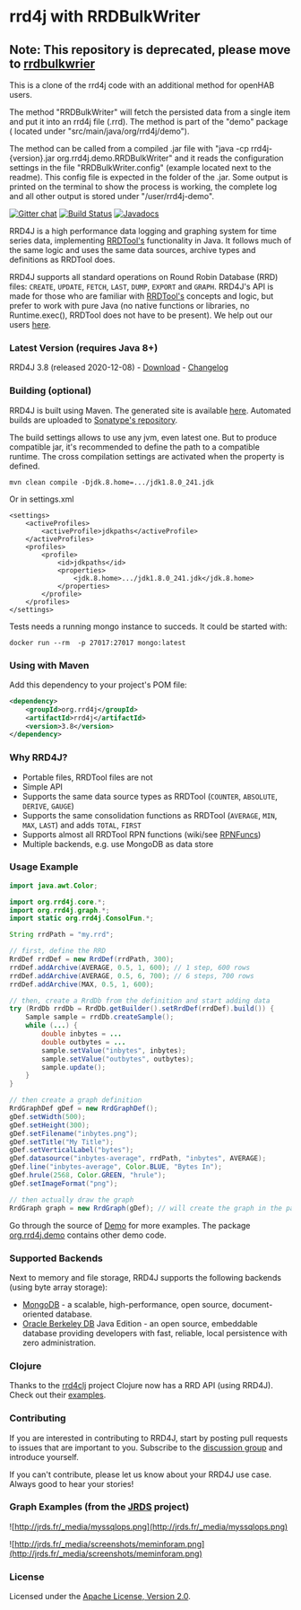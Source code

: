 rrd4j with RRDBulkWriter
=====
## Note: This repository is deprecated, please move to [rrdbulkwrier](https://github.com/JueBag/rrdbulkwriter)

This is a clone of the rrd4j code with an additional method for openHAB users.

The method "RRDBulkWriter" will fetch the persisted data from a single item and put it into an rrd4j file (.rrd).
The method is part of the "demo" package ( located under "src/main/java/org/rrd4j/demo").

The method can be called from a compiled .jar file with "java -cp rrd4j-{version}.jar org.rrd4j.demo.RRDBulkWriter" and it reads the configuration settings in the file "RRDBulkWriter.config" (example located next to the readme). 
This config file is expected in the folder of the .jar.
Some output is printed on the terminal to show the process is working, the complete log and all other output is stored under "/user/rrd4j-demo".



[![Gitter chat](https://badges.gitter.im/rrd4j/Lobby.png)](https://gitter.im/rrd4j/Lobby)
[![Build Status](https://circleci.com/gh/rrd4j/rrd4j.svg?style=svg)](https://circleci.com/gh/rrd4j/rrd4j/tree/master)
[![Javadocs](https://www.javadoc.io/badge/org.rrd4j/rrd4j.svg)](https://www.javadoc.io/doc/org.rrd4j/rrd4j)

RRD4J is a high performance data logging and graphing system for time series data, implementing [RRDTool's](http://oss.oetiker.ch/rrdtool/)
functionality in Java. It follows much of the same logic and uses the same data sources, archive types and definitions as RRDTool does.

RRD4J supports all standard operations on Round Robin Database (RRD) files: `CREATE`, `UPDATE`, `FETCH`, `LAST`, `DUMP`, `EXPORT` and `GRAPH`.
RRD4J's API is made for those who are familiar with [RRDTool's](http://oss.oetiker.ch/rrdtool/) concepts and logic, but prefer to
work with pure Java (no native functions or libraries, no Runtime.exec(), RRDTool does not have to be present). We help out our
users [here](https://groups.google.com/forum/#!forum/rrd4j-discuss).

### Latest Version (requires Java 8+)

RRD4J 3.8 (released 2020-12-08) - [Download](https://github.com/rrd4j/rrd4j/releases) - [Changelog](https://raw.githubusercontent.com/rrd4j/rrd4j/release/changelog.txt)

### Building (optional)

RRD4J is built using Maven. The generated site is available [here](http://rrd4j.org/). Automated builds are uploaded
to [Sonatype's repository](https://oss.sonatype.org/content/repositories/snapshots/org/rrd4j/rrd4j).

The build settings allows to use any jvm, even latest one. But to produce compatible jar, it's recommended to define the path to a compatible runtime.
The cross compilation settings are activated when the property is defined.

    mvn clean compile -Djdk.8.home=.../jdk1.8.0_241.jdk

Or in settings.xml

    <settings>
        <activeProfiles>
            <activeProfile>jdkpaths</activeProfile>
        </activeProfiles>
        <profiles>
            <profile>
                <id>jdkpaths</id>
                <properties>
                    <jdk.8.home>.../jdk1.8.0_241.jdk</jdk.8.home>
                </properties>
            </profile>
        </profiles>
    </settings>
    
Tests needs a running mongo instance to succeds. It could be started with:

    docker run --rm  -p 27017:27017 mongo:latest

### Using with Maven

Add this dependency to your project's POM file:

```xml
<dependency>
    <groupId>org.rrd4j</groupId>
    <artifactId>rrd4j</artifactId>
    <version>3.8</version>
</dependency>
```

### Why RRD4J?

  * Portable files, RRDTool files are not
  * Simple API
  * Supports the same data source types as RRDTool (`COUNTER`, `ABSOLUTE`, `DERIVE`, `GAUGE`)
  * Supports the same consolidation functions as RRDTool (`AVERAGE`, `MIN`, `MAX`, `LAST`) and adds `TOTAL`, `FIRST`
  * Supports almost all RRDTool RPN functions (wiki/see [RPNFuncs](RPNFuncs))
  * Multiple backends, e.g. use MongoDB as data store

### Usage Example

```java
import java.awt.Color;

import org.rrd4j.core.*;
import org.rrd4j.graph.*;
import static org.rrd4j.ConsolFun.*;

String rrdPath = "my.rrd";

// first, define the RRD
RrdDef rrdDef = new RrdDef(rrdPath, 300);
rrdDef.addArchive(AVERAGE, 0.5, 1, 600); // 1 step, 600 rows
rrdDef.addArchive(AVERAGE, 0.5, 6, 700); // 6 steps, 700 rows
rrdDef.addArchive(MAX, 0.5, 1, 600);

// then, create a RrdDb from the definition and start adding data
try (RrdDb rrdDb = RrdDb.getBuilder().setRrdDef(rrdDef).build()) {
    Sample sample = rrdDb.createSample();
    while (...) {
        double inbytes = ...
        double outbytes = ...
        sample.setValue("inbytes", inbytes);
        sample.setValue("outbytes", outbytes);
        sample.update();
    }
}

// then create a graph definition
RrdGraphDef gDef = new RrdGraphDef();
gDef.setWidth(500);
gDef.setHeight(300);
gDef.setFilename("inbytes.png");
gDef.setTitle("My Title");
gDef.setVerticalLabel("bytes");
gDef.datasource("inbytes-average", rrdPath, "inbytes", AVERAGE);
gDef.line("inbytes-average", Color.BLUE, "Bytes In");
gDef.hrule(2568, Color.GREEN, "hrule");
gDef.setImageFormat("png");

// then actually draw the graph
RrdGraph graph = new RrdGraph(gDef); // will create the graph in the path specified
```

Go through the source of [Demo](https://github.com/rrd4j/rrd4j/blob/master/src/main/java/org/rrd4j/demo/Demo.java) for more examples. The package [org.rrd4j.demo](https://github.com/rrd4j/rrd4j/blob/master/src/main/java/org/rrd4j/demo) contains other demo code.

### Supported Backends

Next to memory and file storage, RRD4J supports the following backends (using byte array storage):

  * [MongoDB](http://www.mongodb.org/) - a scalable, high-performance, open source, document-oriented database.
  * [Oracle Berkeley DB](http://www.oracle.com/technetwork/database/berkeleydb/overview/index-093405.html) Java Edition - an open source, embeddable database providing developers with fast, reliable, local persistence with zero administration.

### Clojure

Thanks to the [rrd4clj](https://github.com/maoe/rrd4clj) project Clojure now has a RRD API (using RRD4J). Check out their [examples](https://github.com/maoe/rrd4clj/blob/master/src/clj/rrd4clj/examples.clj).

### Contributing

If you are interested in contributing to RRD4J, start by posting pull requests to issues that are important to you. Subscribe to the [discussion
group](https://groups.google.com/forum/#!forum/rrd4j-discuss) and introduce yourself.

If you can't contribute, please let us know about your RRD4J use case. Always good to hear your stories!

### Graph Examples (from the [JRDS](http://jrds.fr/) project)

![http://jrds.fr/_media/myssqlops.png](http://jrds.fr/_media/myssqlops.png)

![http://jrds.fr/_media/screenshots/meminforam.png](http://jrds.fr/_media/screenshots/meminforam.png)

### License

Licensed under the [Apache License, Version 2.0](http://www.apache.org/licenses/LICENSE-2.0).

